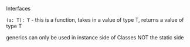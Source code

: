 Interfaces

`(a: T): T` - this is a function, takes in a value of type T, returns a value of type T

generics can only be used in instance side of Classes NOT the static side
